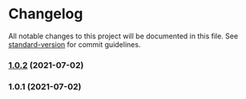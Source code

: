 # Changelog

All notable changes to this project will be documented in this file. See [standard-version](https://github.com/conventional-changelog/standard-version) for commit guidelines.

### [1.0.2](https://github.com/aegypius/mkcert-for-nginx-proxy/compare/v1.0.1...v1.0.2) (2021-07-02)

### 1.0.1 (2021-07-02)
